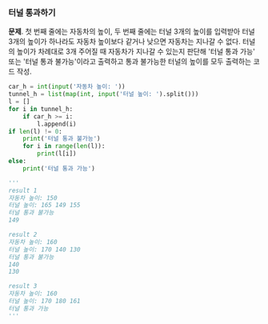 ### 터널 통과하기
**문제**. 첫 번째 줄에는 자동차의 높이, 두 번째 줄에는 터널 3개의 높이를 입력받아 터널 3개의 높이가 하나라도 자동차 높이보다 같거나 낮으면 자동차는 지나갈 수 없다. 터널의 높이가 차례대로 3개 주어질 때 자동차가 지나갈 수 있는지 판단해 '터널 통과 가능' 또는 '터널 통과 불가능'이라고 출력하고 통과 불가능한 터널의 높이를 모두 출력하는 코드 작성.
```py
car_h = int(input('자동차 높이: '))
tunnel_h = list(map(int, input('터널 높이: ').split()))
l = []
for i in tunnel_h:
    if car_h >= i:
        l.append(i)
if len(l) != 0:
    print('터널 통과 불가능')
    for i in range(len(l)):
        print(l[i])
else:
    print('터널 통과 가능')

'''
result 1
자동차 높이: 150
터널 높이: 165 149 155
터널 통과 불가능
149

result 2
자동차 높이: 160
터널 높이: 170 140 130
터널 통과 불가능
140
130

result 3
자동차 높이: 160
터널 높이: 170 180 161
터널 통과 가능
'''
```